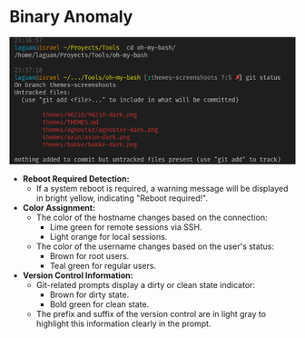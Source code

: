 # Binary Anomaly

![`Binaryanomaly Theme`](binaryanomaly-dark.png)

-   **Reboot Required Detection:**
    -   If a system reboot is required, a warning message will be displayed in
        bright yellow, indicating "Reboot required!".
-   **Color Assignment:**
    -   The color of the hostname changes based on the connection:
        -   Lime green for remote sessions via SSH.
        -   Light orange for local sessions.
    -   The color of the username changes based on the user's status:
        -   Brown for root users.
        -   Teal green for regular users.
-   **Version Control Information:**
    -   Git-related prompts display a dirty or clean state indicator:
        -   Brown for dirty state.
        -   Bold green for clean state.
    -   The prefix and suffix of the version control are in light gray to
        highlight this information clearly in the prompt.
